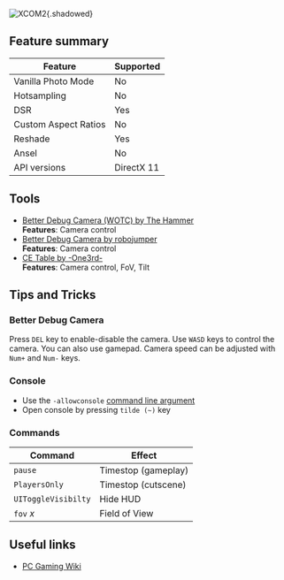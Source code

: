 ![XCOM2](Images\xcom2_header.png "Shot by Philos"){.shadowed}

## Feature summary

Feature | Supported
--|--
Vanilla Photo Mode | No
Hotsampling | No
DSR | Yes
Custom Aspect Ratios | No
Reshade | Yes
Ansel | No
API versions | DirectX 11

## Tools

* [Better Debug Camera (WOTC) by The Hammer](https://steamcommunity.com/sharedfiles/filedetails/?id=1256502654)  
**Features**: Camera control
* [Better Debug Camera by robojumper](https://steamcommunity.com/sharedfiles/filedetails/?id=803411007)  
**Features**: Camera control
* [CE Table by -One3rd-](../CheatTables/XCom2_AOB_to_FOV_v4.CT)  
**Features**: Camera control, FoV, Tilt

## Tips and Tricks  

### Better Debug Camera 

Press `DEL` key to enable-disable the camera. 
Use `WASD` keys to control the camera. You can also use gamepad.
Camera speed can be adjusted with `Num+` and `Num-` keys. 

### Console  

* Use the `-allowconsole` [command line argument](https://www.pcgamingwiki.com/wiki/Glossary:Command_line_arguments#Steam)
* Open console by pressing `tilde (~)` key

### Commands  

Command | Effect
--|--
`pause` | Timestop (gameplay)
`PlayersOnly` | Timestop (cutscene)
`UIToggleVisibilty` | Hide HUD
`fov` *x* | Field of View

## Useful links

* [PC Gaming Wiki](https://www.pcgamingwiki.com/wiki/XCOM_2)
